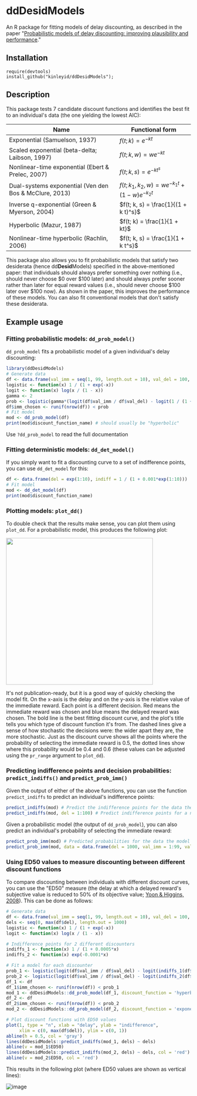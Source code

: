 # ddDesidModels
An R package for fitting models of delay discounting, as described in the paper "[Probabilistic models of delay discounting: improving plausibility and performance](https://doi.org/10.31234/osf.io/y2fdh)."

## Installation
```
require(devtools)
install_github("kinleyid/ddDesidModels");
```

## Description
This package tests 7 candidate discount functions and identifies the best fit to an individual's data (the one yielding the lowest AIC):

| Name | Functional form |
|------|-----------------|
| Exponential (Samuelson, 1937) |	$f(t; k) = e^{-k t}$ |
| Scaled exponential (beta-delta; Laibson, 1997) | $f(t; k, w) = w e^{-k t}$ |
| Nonlinear-time exponential (Ebert & Prelec, 2007) | $f(t; k, s) = e^{-k t^s}$ |
| Dual-systems exponential (Ven den Bos & McClure, 2013) | $f(t; k_1, k_2, w) = w e^{-k_1 t} + (1 - w) e^{-k_2 t}$ |
| Inverse q-exponential (Green & Myerson, 2004) | $f(t; k, s) = \frac{1}{(1 + k t)^s}$ |
| Hyperbolic (Mazur, 1987) | $f(t; k) = \frac{1}{1 + kt}$ |
| Nonlinear-time hyperbolic (Rachlin, 2006) | $f(t; k, s) = \frac{1}{1 + k t^s}$ |


This package also allows you to fit probabilistic models that satisfy two desiderata (hence dd**Desid**Models) specified in the above-mentioned paper: that individuals should always prefer something over nothing (i.e., should never choose \$0 over \$100 later) and should always prefer sooner rather than later for equal reward values (i.e., should never choose \$100 later over \$100 now). As shown in the paper, this improves the performance of these models. You can also fit conventional models that don't satisfy these desiderata.

## Example usage

### Fitting probabilistic models: `dd_prob_model()`

`dd_prob_model` fits a probabilistic model of a given individual's delay discounting:

```R
library(ddDesidModels)
# Generate data
df <- data.frame(val_imm = seq(1, 99, length.out = 10), val_del = 100, del = rep(exp(1:10), each=10))
logistic <- function(x) 1 / (1 + exp(-x))
logit <- function(x) log(x / (1 - x))
gamma <- 2
prob <- logistic(gamma*(logit(df$val_imm / df$val_del) - logit(1 / (1 + 0.001*df$del)))) # hyperbolic discounting
df$imm_chosen <- runif(nrow(df)) < prob
# Fit model
mod <- dd_prob_model(df)
print(mod$discount_function_name) # should usually be "hyperbolic"
```

Use `?dd_prob_model` to read the full documentation

### Fitting deterministic models: `dd_det_model()`

If you simply want to fit a discounting curve to a set of indifference points, you can use `dd_det_model` for this:

```R
df <- data.frame(del = exp(1:10), indiff = 1 / (1 + 0.001*exp(1:10)))
# Fit model
mod <- dd_det_model(df)
print(mod$discount_function_name)
```

### Plotting models: `plot_dd()`

To double check that the results make sense, you can plot them using `plot_dd`. For a probabilistic model, this produces the following plot:

<img src="https://github.com/kinleyid/ddDesidModels/assets/18541620/58efbe67-acc7-4993-81e0-2d896448fb5d" width="400">

It's not publication-ready, but it is a good way of quickly checking the model fit. On the x-axis is the delay and on the y-axis is the relative value of the immediate reward. Each point is a different decision. Red means the immediate reward was chosen and blue means the delayed reward was chosen. The bold line is the best fitting discount curve, and the plot's title tells you which type of discount function it's from. The dashed lines give a sense of how stochastic the decisions were: the wider apart they are, the more stochastic. Just as the discount curve shows all the points where the probability of selecting the immediate reward is 0.5, the dotted lines show where this probability would be 0.4 and 0.6 (these values can be adjusted using the `pr_range` argument to `plot_dd`).

### Predicting indifference points and decision probabilities: `predict_indiffs()` and `predict_prob_imm()`

Given the output of either of the above functions, you can use the function `predict_indiffs` to predict an individual's indifference points:

```R
predict_indiffs(mod) # Predict the indifference points for the data the model was fit on
predict_indiffs(mod, del = 1:100) # Predict indifference points for a new set of delays (e.g., for plotting)
```

Given a probabilistic model (the output of `dd_prob_model`), you can also predict an individual's probability of selecting the immediate reward:

```R
predict_prob_imm(mod) # Predicted probabilities for the data the model was fit on
predict_prob_imm(mod, data = data.frame(del = 1000, val_imm = 1:99, val_del = 100)) # Predicted probabilities for new data
```

### Using ED50 values to measure discounting between different discount functions

To compare discounting between individuals with different discount curves, you can use the "ED50" measure (the delay at which a delayed reward's subjective value is reduced to 50% of its objective value; [Yoon & Higgins, 2008](https://doi.org/10.1016/j.drugalcdep.2007.12.011)). This can be done as follows:

```R
# Generate data
df <- data.frame(val_imm = seq(1, 99, length.out = 10), val_del = 100, del = rep(exp(1:10), each=10))
dels <- seq(0, max(df$del), length.out = 1000)
logistic <- function(x) 1 / (1 + exp(-x))
logit <- function(x) log(x / (1 - x))

# Indifference points for 2 different discounters
indiffs_1 <- function(x) 1 / (1 + 0.0005*x)
indiffs_2 <- function(x) exp(-0.0001*x)

# Fit a model for each discounter
prob_1 <- logistic(logit(df$val_imm / df$val_del) - logit(indiffs_1(df$del)))
prob_2 <- logistic(logit(df$val_imm / df$val_del) - logit(indiffs_2(df$del)))
df_1 <- df
df_1$imm_chosen <- runif(nrow(df)) < prob_1
mod_1 <- ddDesidModels::dd_prob_model(df_1, discount_function = 'hyperbolic')
df_2 <- df
df_2$imm_chosen <- runif(nrow(df)) < prob_2
mod_2 <- ddDesidModels::dd_prob_model(df_2, discount_function = 'exponential')

# Plot discount functions with ED50 values
plot(1, type = "n", xlab = "delay", ylab = "indifference",
     xlim = c(0, max(df$del)), ylim = c(0, 1))
abline(h = 0.5, col = 'gray')
lines(ddDesidModels::predict_indiffs(mod_1, dels) ~ dels)
abline(v = mod_1$ED50)
lines(ddDesidModels::predict_indiffs(mod_2, dels) ~ dels, col = 'red')
abline(v = mod_2$ED50, col = 'red')
```
This results in the following plot (where ED50 values are shown as vertical lines):

![image](https://github.com/kinleyid/ddDesidModels/assets/18541620/e793b520-063e-4880-84c3-bc586e8530a4)


